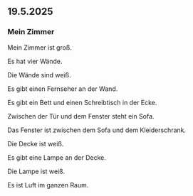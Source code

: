 ## 19.5.2025

### Mein Zimmer

Mein Zimmer ist groß.

Es hat vier Wände.

Die Wände sind weiß.

Es gibt einen Fernseher an der Wand.

Es gibt ein Bett und einen Schreibtisch in der Ecke.

Zwischen der Tür und dem Fenster steht ein Sofa.

Das Fenster ist zwischen dem Sofa und dem Kleiderschrank.

Die Decke ist weiß.

Es gibt eine Lampe an der Decke.

Die Lampe ist weiß.

Es ist Luft im ganzen Raum.